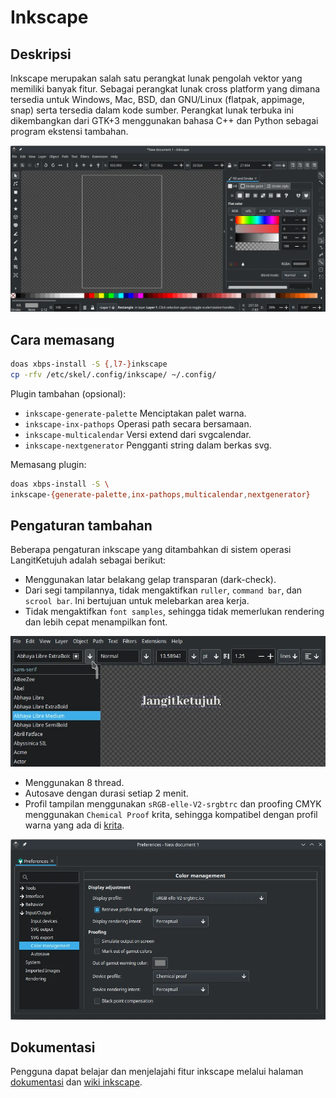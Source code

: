 # Inkscape

## Deskripsi

Inkscape merupakan salah satu perangkat lunak pengolah vektor yang memiliki banyak fitur. Sebagai perangkat lunak cross platform yang dimana tersedia untuk Windows, Mac, BSD, dan GNU/Linux (flatpak, appimage, snap) serta tersedia dalam kode sumber. Perangkat lunak terbuka ini dikembangkan dari GTK+3 menggunakan bahasa C++ dan Python sebagai program ekstensi tambahan.

![Inkscape LangitKetujuh OS](../../media/image/inkscape-langitketujuh-id-1.webp)

## Cara memasang

```sh
doas xbps-install -S {,l7-}inkscape
cp -rfv /etc/skel/.config/inkscape/ ~/.config/
```

Plugin tambahan (opsional):

- `inkscape-generate-palette` Menciptakan palet warna.
- `inkscape-inx-pathops` Operasi path secara bersamaan.
- `inkscape-multicalendar` Versi extend dari svgcalendar.
- `inkscape-nextgenerator` Pengganti string dalam berkas svg.

Memasang plugin:

```sh
doas xbps-install -S \
inkscape-{generate-palette,inx-pathops,multicalendar,nextgenerator}
```

## Pengaturan tambahan

Beberapa pengaturan inkscape yang ditambahkan di sistem operasi LangitKetujuh adalah sebagai berikut:

- Menggunakan latar belakang gelap transparan (dark-check).
- Dari segi tampilannya, tidak mengaktifkan `ruller`, `command bar`, dan `scrool bar`. Ini bertujuan untuk melebarkan area kerja.
- Tidak mengaktifkan `font samples`, sehingga tidak memerlukan rendering dan lebih cepat menampilkan font.

![Inkscape LangitKetujuh OS](../../media/image/inkscape-langitketujuh-id-2.webp)

- Menggunakan 8 thread.
- Autosave dengan durasi setiap 2 menit.
- Profil tampilan menggunakan `sRGB-elle-V2-srgbtrc` dan proofing CMYK menggunakan `Chemical Proof` krita, sehingga kompatibel dengan profil warna yang ada di [krita](krita.md).

![Inkscape LangitKetujuh OS](../../media/image/inkscape-langitketujuh-id-3.webp)

## Dokumentasi

Pengguna dapat belajar dan menjelajahi fitur inkscape melalui halaman [dokumentasi](https://inkscape-manuals.readthedocs.io/en/latest) dan [wiki inkscape](https://wiki.inkscape.org/wiki/index.php/Inkscape).
